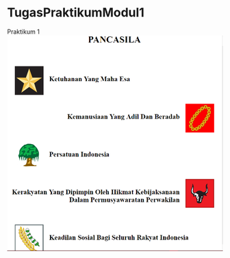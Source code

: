 # TugasPraktikumModul1
Praktikum 1
![alt text](https://github.com/rashadandredi/TugasPraktikumModul1/blob/master/HasilPraktikum1.PNG)
